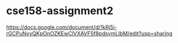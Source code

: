 # cse158-assignment2

https://docs.google.com/document/d/1kRj5i-rGCPuNyvQKpOnOZKEwClVXAVF5f8pdsymLIbM/edit?usp=sharing
